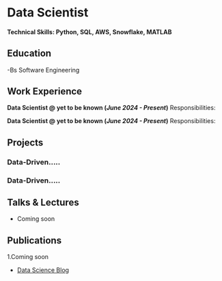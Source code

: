 # Data Scientist

#### Technical Skills: Python, SQL, AWS, Snowflake, MATLAB

## Education
-Bs Software Engineering

## Work Experience
**Data Scientist @ yet to be known (_June 2024 - Present_)**
Responsibilities:

**Data Scientist @ yet to be known (_June 2024 - Present_)**
Responsibilities:

## Projects
### Data-Driven.....


### Data-Driven.....


## Talks & Lectures
- Coming soon

## Publications
1.Coming soon

- [Data Science Blog](https://medium.com/@praiseorly.atadja)
